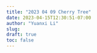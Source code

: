 ```yaml
---
title: "2023 04 09 Cherry Tree"
date: 2023-04-15T12:30:51-07:00
author: "Yuanxi Li"
slug:
draft: true
toc: false
---
```

